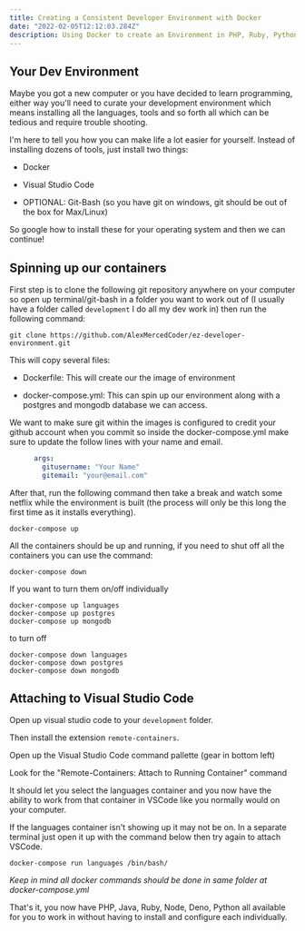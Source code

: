 ```yaml
---
title: Creating a Consistent Developer Environment with Docker
date: "2022-02-05T12:12:03.284Z"
description: Using Docker to create an Environment in PHP, Ruby, Python and more
---
```


## Your Dev Environment

Maybe you got a new computer or you have decided to learn programming, either way you'll need to curate your development environment which means installing all the languages, tools and so forth all which can be tedious and require trouble shooting.

I'm here to tell you how you can make life a lot easier for yourself. Instead of installing dozens of tools, just install two things:

- Docker
- Visual Studio Code

- OPTIONAL: Git-Bash (so you have git on windows, git should be out of the box for Max/Linux) 

So google how to install these for your operating system and then we can continue!

## Spinning up our containers

First step is to clone the following git repository anywhere on your computer so open up terminal/git-bash in a folder you want to work out of (I usually have a folder called `development` I do all my dev work in) then run the following command:

`git clone https://github.com/AlexMercedCoder/ez-developer-environment.git`

This will copy several files:

- Dockerfile: This will create our the image of environment

- docker-compose.yml: This can spin up our environment along with a postgres and mongodb database we can access.

We want to make sure git within the images is configured to credit your github account when you commit so inside the docker-compose.yml make sure to update the follow lines with your name and email.

```yml
      args:
        gitusername: "Your Name"
        gitemail: "your@email.com"
```

After that, run the following command then take a break and watch some netflix while the environment is built (the process will only be this long the first time as it installs everything).

```
docker-compose up
```

All the containers should be up and running, if you need to shut off all the containers you can use the command:

```
docker-compose down
```

If you want to turn them on/off individually

```
docker-compose up languages
docker-compose up postgres
docker-compose up mongodb
```

to turn off

```
docker-compose down languages
docker-compose down postgres
docker-compose down mongodb
```

## Attaching to Visual Studio Code

Open up visual studio code to your `development` folder.

Then install the extension `remote-containers`.

Open up the Visual Studio Code command pallette (gear in bottom left)

Look for the "Remote-Containers: Attach to Running Container" command

It should let you select the languages container and you now have the ability to work from that container in VSCode like you normally would on your computer.

If the languages container isn't showing up it may not be on. In a separate terminal just open it up with the command below then try again to attach VSCode.

```
docker-compose run languages /bin/bash/
```
*Keep in mind all docker commands should be done in same folder at docker-compose.yml*

That's it, you now have PHP, Java, Ruby, Node, Deno, Python all available for you to work in without having to install and configure each individually.